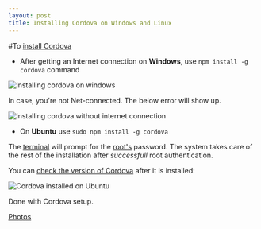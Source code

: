 ```yaml
---
layout: post
title: Installing Cordova on Windows and Linux
---
```


#To [install Cordova](https://cordova.apache.org/docs/en/4.0.0/guide/cli/#link-2)

 - After getting an Internet connection on **Windows**, use `npm install -g cordova` command
 
![installing cordova on windows](https://lh3.googleusercontent.com/jlQGRO9VLhfEWovoD7tFGLClgh8go80c2Al2Iu_rzkmbcx_2RcMBGd1ffm-MxujNnJth4FvVvVUsv1NNsQu58mB33A_WHFRZyTC6iOSbso7zSKN6RPPMzu42salIeRGP6NC17aju4pEmzACSRY4gOKsEXOMIN3JgCWVXEv9dW45OaaVvrTEie12IXHWJCFANDIiWZsnr7LeQgSj3R-SxPM8tkZcnoNzfvQj-mGLnBxtRzgFUBkvb9BXezHpU8aID1M_VZsH04A2xCiIyfCfT-ViTnxwX7SLeRyg5cc0Jm3MM4hSowKJKeUbQ9B-gLfiO9it493CoyoFTDi-0xD-v3-I74FD1ie-pcr1MRSClYOZb4qGmaxwmxOW8GOoSX1MX39zirFzObsbz4mtxymY0u6bL_srnrmu-cqFs0TQ3mex_j-l8DiL89hIH8VaovXRXaztMZXJGCB45Nz62OX5AirStuOwPqjTzz9RUNdq1yqcnk7ZxeBr2xXB2xVeIN5wHtUZ8cTTsLpIHFXbWqjcvRkUevy3-kRGn1GaZNNx142jfSxPp4GGRmvNGw9-8YgD93ce5=w668-h331-no)
 
In case, you're not Net-connected. The below error will show up.

![installing cordova without internet connection](https://lh3.googleusercontent.com/U2AOy__KX9UcwtOhJXwNShGofE3APrV7VXOo3TNsEwOXZF65TbuRa_r9iKNnt-d8Gawv294SBF0pFfge-S0JMLVN0iGO6JVGRLwKacEXwBso9d0MpFQFmPuzzNGq8-mxD7T8EVUNZJ6kSMWyaB0k_xK7o2x40ZoHnEBz3KGe5zJ4M1w94Bg0QE5SHtPYlJzTUbSpE6j5pkA65C1oz28eLapZYJxbbmtFT_PmYOPoePyae44btj-U-mi-PkpxGpzTudynzTIAN1p8wcxON49YzLxkxvkzdQfjB6Gf_ZJ86St4OkYIODrdH34yxTHF0tnmBTmgLAavmKN6JuC0aGJnDKmGsSejSmr-0WnuIEsuvkyBr77fH-V-wBIiUDGbkZVdNpl8xpFPMdnJ82taeWZqyDJ8sex9_auBTRieyV01DmFN1Ns4beRXSy-XFpUsY8MBgjcF4A61oRaWJ4VcMimEJjBKFolDWhK2TWFF6phhgROJ96gNYnhdvYNtJKd-kSo-CTkGD5GgA1CyhcKzoKHFvtXoI9n_EOfxbOTuAhFL4pUYMYUndRGswzNfZKySu3Hr1FKK=w1185-h640-no)

 - On **Ubuntu** use `sudo npm install -g cordova`
 
The [terminal](http://askubuntu.com/q/183775/219603) will prompt for the [root's](http://www.linfo.org/root.html) password. The system takes care of the rest of the installation after *successfull* root authentication.
 
You can [check the version of Cordova](http://askubuntu.com/a/715639/219603) after it is installed:
 
![Cordova installed on Ubuntu](https://lh3.googleusercontent.com/fPXmFD3vT4b46eb5R-w6343igxTkwCfjHHY_sIJ9PsTSnNAluFFm38-9HCN7NReR302AoDh769NIFIjDd7PEJdTQzcrk8miySHiCrL4fB1_3ys3wpetMpuflZsp0XJ5zK9CMtnrR4_ikt2Caa1i7c5Dod1voYs0gcvwi_Dlm_8Xl-HqDBLEEugH4G0mWz-O_wuijxFiR-UjxUZP5_wdyIZnA0eDQVM32eDKnE_THPPuKWLAvHIK2zluFS2Dg5DVgGO96RiKFJOeo7ZIm1BI_oDgrtdQJpoa4dN0tj4IVuErkkE2w5BEodyaSfYeJmp0Zj67KoEMGjyyYeuJ-5brmx_xsMI3RaQQrBVRLF5zDC8RvcP0-eSjD6v1SS3jbp5a-LWApOd86RqRXHIXWuyBdnfNVpMXrJVKQ4J3lYvBjJIaDRYY7rihDYITIlMQVP-zzKjojysALJZeTpuO-d4jNdehIkBVIrB52GRR6w92Fbf9WGji1cUIt6fpO9RWFtXybCH1g2IZM-jZ_3Z4W63k4Ee73jppec1RVe3YK2NMKgudjgv7ooFiUo7pO4x1sjlaaEHhE=w369-h142-no)
 
Done with Cordova setup.
 
[Photos](https://goo.gl/photos/dD32LQmkZn2dYE677)
